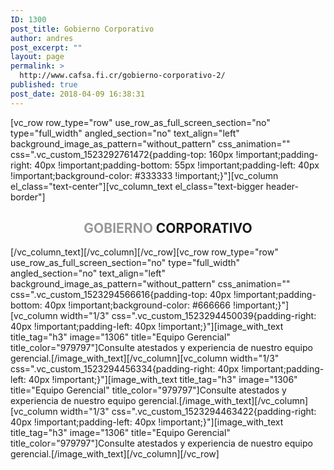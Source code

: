 ```yaml
---
ID: 1300
post_title: Gobierno Corporativo
author: andres
post_excerpt: ""
layout: page
permalink: >
  http://www.cafsa.fi.cr/gobierno-corporativo-2/
published: true
post_date: 2018-04-09 16:38:31
---
```

[vc_row row_type="row" use_row_as_full_screen_section="no" type="full_width" angled_section="no" text_align="left" background_image_as_pattern="without_pattern" css_animation="" css=".vc_custom_1523292761472{padding-top: 160px !important;padding-right: 40px !important;padding-bottom: 55px !important;padding-left: 40px !important;background-color: #333333 !important;}"][vc_column el_class="text-center"][vc_column_text el_class="text-bigger header-border"]
<h2 style="text-align: center;"><span style="color: #979797;">GOBIERNO</span> CORPORATIVO</h2>
[/vc_column_text][/vc_column][/vc_row][vc_row row_type="row" use_row_as_full_screen_section="no" type="full_width" angled_section="no" text_align="left" background_image_as_pattern="without_pattern" css_animation="" css=".vc_custom_1523294566616{padding-top: 40px !important;padding-bottom: 40px !important;background-color: #666666 !important;}"][vc_column width="1/3" css=".vc_custom_1523294450039{padding-right: 40px !important;padding-left: 40px !important;}"][image_with_text title_tag="h3" image="1306" title="Equipo Gerencial" title_color="979797"]Consulte atestados y experiencia de nuestro equipo gerencial.[/image_with_text][/vc_column][vc_column width="1/3" css=".vc_custom_1523294456334{padding-right: 40px !important;padding-left: 40px !important;}"][image_with_text title_tag="h3" image="1306" title="Equipo Gerencial" title_color="979797"]Consulte atestados y experiencia de nuestro equipo gerencial.[/image_with_text][/vc_column][vc_column width="1/3" css=".vc_custom_1523294463422{padding-right: 40px !important;padding-left: 40px !important;}"][image_with_text title_tag="h3" image="1306" title="Equipo Gerencial" title_color="979797"]Consulte atestados y experiencia de nuestro equipo gerencial.[/image_with_text][/vc_column][/vc_row]